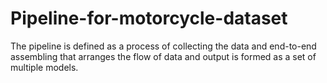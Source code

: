 # Pipeline-for-motorcycle-dataset

The pipeline is defined as a process of collecting the data and end-to-end assembling that arranges the flow of data and output is formed as a set of multiple models.
